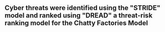 <h2>Cyber threats were identified using the "STRIDE" model and ranked using "DREAD" a threat-risk ranking model for the Chatty Factories Model</h2>
